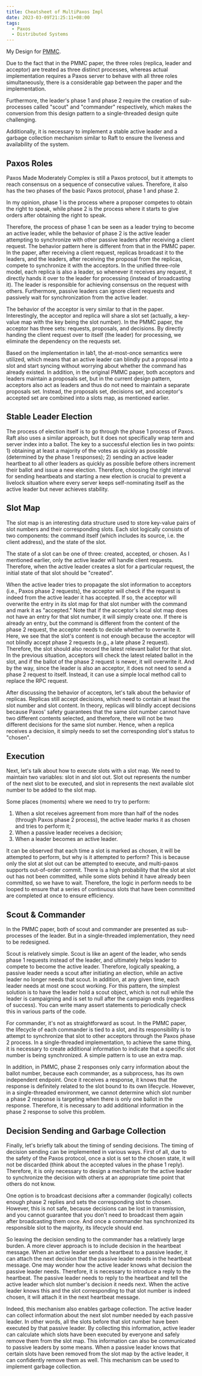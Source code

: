 ```yaml
---
title: Cheatsheet of MultiPaxos Impl
date: 2023-03-09T21:25:11+08:00
tags:
  - Paxos
  - Distributed Systems
---
```


My Design for [PMMC](https://paxos.systems/).

<!--more-->

Due to the fact that in the PMMC paper, the three roles (replica, leader and acceptor) are treated as three distinct processes, whereas actual implementation requires a Paxos server to behave with all three roles simultaneously, there is a considerable gap between the paper and the implementation.

Furthermore, the leader's phase 1 and phase 2 require the creation of sub-processes called "scout" and "commander" respectively, which makes the conversion from this design pattern to a single-threaded design quite challenging.

Additionally, it is necessary to implement a stable active leader and a garbage collection mechanism similar to Raft to ensure the liveness and availability of the system.

## Paxos Roles

Paxos Made Moderately Complex is still a Paxos protocol, but it attempts to reach consensus on a sequence of consecutive values. Therefore, it also has the two phases of the basic Paxos protocol, phase 1 and phase 2.

In my opinion, phase 1 is the process where a proposer competes to obtain the right to speak, while phase 2 is the process where it starts to give orders after obtaining the right to speak.

Therefore, the process of phase 1 can be seen as a leader trying to become an active leader, while the behavior of phase 2 is the active leader attempting to synchronize with other passive leaders after receiving a client request. The behavior pattern here is different from that in the PMMC paper. In the paper, after receiving a client request, replicas broadcast it to the leaders, and the leaders, after receiving the proposal from the replicas, compete to synchronize it with the acceptors. In the unified three-role model, each replica is also a leader, so whenever it receives any request, it directly hands it over to the leader for processing (instead of broadcasting it). The leader is responsible for achieving consensus on the request with others. Furthermore, passive leaders can ignore client requests and passively wait for synchronization from the active leader.

The behavior of the acceptor is very similar to that in the paper. Interestingly, the acceptor and replica will share a slot set (actually, a key-value map with the key being the slot number). In the PMMC paper, the acceptor has three sets: requests, proposals, and decisions. By directly handing the client request over to itself (the leader) for processing, we eliminate the dependency on the requests set.

Based on the implementation in lab1, the at-most-once semantics were utilized, which means that an active leader can blindly put a proposal into a slot and start syncing without worrying about whether the command has already existed. In addition, in the original PMMC paper, both acceptors and leaders maintain a proposals set, but in the current design pattern, acceptors also act as leaders and thus do not need to maintain a separate proposals set. Instead, the proposals set, decisions set, and acceptor's accepted set are combined into a slots map, as mentioned earlier.

## Stable Leader Election

The process of election itself is to go through the phase 1 process of Paxos. Raft also uses a similar approach, but it does not specifically wrap term and server index into a ballot. The key to a successful election lies in two points: 1) obtaining at least a majority of the votes as quickly as possible (determined by the phase 1 responses); 2) sending an active leader heartbeat to all other leaders as quickly as possible before others increment their ballot and issue a new election. Therefore, choosing the right interval for sending heartbeats and starting a new election is crucial to prevent a livelock situation where every server keeps self-nominating itself as the active leader but never achieves stability.

## Slot Map

The slot map is an interesting data structure used to store key-value pairs of slot numbers and their corresponding slots. Each slot logically consists of two components: the command itself (which includes its source, i.e. the client address), and the state of the slot.

The state of a slot can be one of three: created, accepted, or chosen. As I mentioned earlier, only the active leader will handle client requests. Therefore, when the active leader creates a slot for a particular request, the initial state of that slot should be "created".

When the active leader tries to propagate the slot information to acceptors (i.e., Paxos phase 2 requests), the acceptor will check if the request is indeed from the active leader it has accepted. If so, the acceptor will overwrite the entry in its slot map for that slot number with the command and mark it as "accepted." Note that if the acceptor's local slot map does not have an entry for that slot number, it will simply create one. If there is already an entry, but the command is different from the content of the phase 2 request, the acceptor needs to decide whether to overwrite it. Here, we see that the slot's content is not enough because the acceptor will not blindly accept phase 2 requests (e.g., a late phase 2 request). Therefore, the slot should also record the latest relevant ballot for that slot. In the previous situation, acceptors will check the latest related ballot in the slot, and if the ballot of the phase 2 request is newer, it will overwrite it. And by the way, since the leader is also an acceptor, it does not need to send a phase 2 request to itself. Instead, it can use a simple local method call to replace the RPC request.

After discussing the behavior of acceptors, let's talk about the behavior of replicas. Replicas still accept decisions, which need to contain at least the slot number and slot content. In theory, replicas will blindly accept decisions because Paxos' safety guarantees that the same slot number cannot have two different contents selected, and therefore, there will not be two different decisions for the same slot number. Hence, when a replica receives a decision, it simply needs to set the corresponding slot's status to "chosen".

## Execution

Next, let's talk about how to execute slots with a slot map. We need to maintain two variables: slot in and slot out. Slot out represents the number of the next slot to be executed, and slot in represents the next available slot number to be added to the slot map.

Some places (moments) where we need to try to perform:

1. When a slot receives agreement from more than half of the nodes (through Paxos phase 2 process), the active leader marks it as chosen and tries to perform it;
2. When a passive leader receives a decision;
3. When a leader becomes an active leader.

It can be observed that each time a slot is marked as chosen, it will be attempted to perform, but why is it attempted to perform? This is because only the slot at slot out can be attempted to execute, and multi-paxos supports out-of-order commit. There is a high probability that the slot at slot out has not been committed, while some slots behind it have already been committed, so we have to wait. Therefore, the logic in perform needs to be looped to ensure that a series of continuous slots that have been committed are completed at once to ensure efficiency.

## Scout & Commander

In the PMMC paper, both of scout and commander are presented as sub-processes of the leader. But in a single-threaded implementation, they need to be redesigned.

Scout is relatively simple. Scout is like an agent of the leader, who sends phase 1 requests instead of the leader, and ultimately helps leader to compete to become the active leader. Therefore, logically speaking, a passive leader needs a scout after initiating an election, while an active leader no longer needs that scout. In addition, at any given time, each leader needs at most one scout working. For this pattern, the simplest solution is to have the leader hold a scout object, which is not null while the leader is campaigning and is set to null after the campaign ends (regardless of success). You can write many assert statements to periodically check this in various parts of the code.

For commander, it's not as straightforward as scout. In the PMMC paper, the lifecycle of each commander is tied to a slot, and its responsibility is to attempt to synchronize that slot to other acceptors through the Paxos phase 2 process. In a single-threaded implementation, to achieve the same thing, it is necessary to create additional information to indicate that a specific slot number is being synchronized. A simple pattern is to use an extra map.

In addition, in PMMC, phase 2 responses only carry information about the ballot number, because each commander, as a subprocess, has its own independent endpoint. Once it receives a response, it knows that the response is definitely related to the slot bound to its own lifecycle. However, in a single-threaded environment, we cannot determine which slot number a phase 2 response is targeting when there is only one ballot in the response. Therefore, it is necessary to add additional information in the phase 2 response to solve this problem.

## Decision Sending and Garbage Collection

Finally, let's briefly talk about the timing of sending decisions. The timing of decision sending can be implemented in various ways. First of all, due to the safety of the Paxos protocol, once a slot is set to the chosen state, it will not be discarded (think about the accepted values in the phase 1 reply). Therefore, it is only necessary to design a mechanism for the active leader to synchronize the decision with others at an appropriate time point that others do not know.

One option is to broadcast decisions after a commander (logically) collects enough phase 2 replies and sets the corresponding slot to chosen. However, this is not safe, because decisions can be lost in transmission, and you cannot guarantee that you don't need to broadcast them again after broadcasting them once. And once a commander has synchronized its responsible slot to the majority, its lifecycle should end.

So leaving the decision sending to the commander has a relatively large burden. A more clever approach is to include decision in the heartbeat message. When an active leader sends a heartbeat to a passive leader, it can attach the next decision that the passive leader needs in the heartbeat message. One may wonder how the active leader knows what decision the passive leader needs. Therefore, it is necessary to introduce a reply to the heartbeat. The passive leader needs to reply to the heartbeat and tell the active leader which slot number's decision it needs next. When the active leader knows this and the slot corresponding to that slot number is indeed chosen, it will attach it in the next heartbeat message.

Indeed, this mechanism also enables garbage collection. The active leader can collect information about the next slot number needed by each passive leader. In other words, all the slots before that slot number have been executed by that passive leader. By collecting this information, active leader can calculate which slots have been executed by everyone and safely remove them from the slot map. This information can also be communicated to passive leaders by some means. When a passive leader knows that certain slots have been removed from the slot map by the active leader, it can confidently remove them as well. This mechanism can be used to implement garbage collection.

